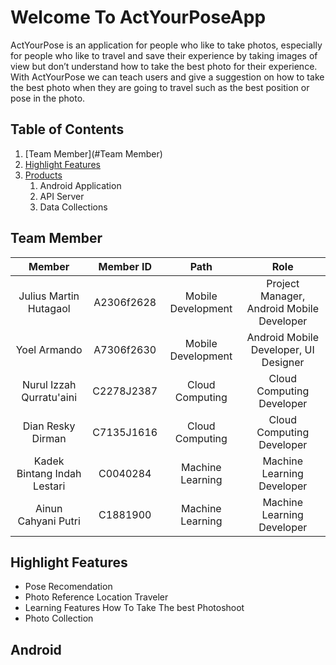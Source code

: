 # Welcome To ActYourPoseApp
ActYourPose is an application for people who like to take photos, especially for people who like to travel and save their experience by taking images of view but don’t understand how to take the best photo for their experience. With ActYourPose we can teach users and give a suggestion on how to take the best photo when they are going to travel such as the best position or pose in the photo.

## Table of Contents
1. [Team Member](#Team Member)
2. [Highlight Features](#Highlight-Features)
3. [Products](#Products)
    1. Android Application
    2. API Server
    3. Data Collections


## Team Member

|         Member              | Member ID  |        Path        |                      Role                  |                                              
| :-------------------------: | :--------: | :----------------: | :----------------------------------------: | 
|   Julius Martin Hutagaol    | A2306f2628 | Mobile Development |  Project Manager, Android Mobile Developer |
|       Yoel Armando          | A7306f2630 | Mobile Development |    Android Mobile Developer, UI Designer   |
|   Nurul Izzah Qurratu'aini  | C2278J2387 |  Cloud Computing   |          Cloud Computing Developer         |
|     Dian Resky Dirman       | C7135J1616 |  Cloud Computing   |          Cloud Computing Developer         |
| Kadek Bintang Indah Lestari |  C0040284  |  Machine Learning  |          Machine Learning Developer        |
|  Ainun Cahyani Putri        |  C1881900  |  Machine Learning  |          Machine Learning Developer        |


## Highlight Features

<ul>
  <li>Pose Recomendation</li>
  <li>Photo Reference Location Traveler</li>
  <li>Learning Features How To Take The best Photoshoot</li>
  <li>Photo Collection</li>
</ul>


## Android







[kotlin-badge]: https://img.shields.io/badge/Android-NextInt%20Application-FF6F00?style=flat&logo=kotlin
[firebase-badge]: https://img.shields.io/badge/Android-Notification%20Sender-FF6F00?style=flat&logo=firebase
